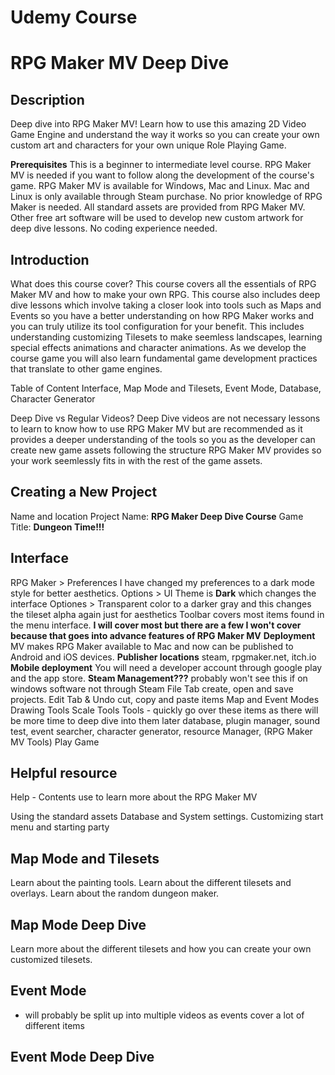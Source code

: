 # Udemy Course 
# RPG Maker MV Deep Dive

## Description
Deep dive into RPG Maker MV! Learn how to use this amazing 2D Video Game Engine and understand the way it works so you can create your own custom art and characters for your own unique Role Playing Game.

**Prerequisites**
This is a beginner to intermediate level course.
RPG Maker MV is needed if you want to follow along the development of the course's game. RPG Maker MV is available for Windows, Mac and Linux. Mac and Linux is only available through Steam purchase. 
No prior knowledge of RPG Maker is needed.
All standard assets are provided from RPG Maker MV. Other free art software will be used to develop new custom artwork for deep dive lessons. 
No coding experience needed.

## Introduction
What does this course cover?
    This course covers all the essentials of RPG Maker MV and how to make your own RPG. This course also includes deep dive lessons which involve taking a closer look into tools such as Maps and Events so you have a better understanding on how RPG Maker works and you can truly utilize its tool configuration for your benefit. This includes understanding customizing Tilesets to make seemless landscapes, learning special effects animations and character animations. As we develop the course game you will also learn fundamental game development practices that translate to other game engines.

Table of Content
    Interface, Map Mode and Tilesets, Event Mode, Database, Character Generator
    
Deep Dive vs Regular Videos?
    Deep Dive videos are not necessary lessons to learn to know how to use RPG Maker MV but are recommended as it provides a deeper understanding of the tools so you as the developer can create new game assets following the structure RPG Maker MV provides so your work seemlessly fits in with the rest of the game assets. 

## Creating a New Project
Name and location
Project Name: **RPG Maker Deep Dive Course**
Game Title: **Dungeon Time!!!**

## Interface
RPG Maker > Preferences
    I have changed my preferences to a dark mode style for better aesthetics. 
    Options > UI Theme is **Dark** which changes the interface 
    Optiones > Transparent color to a darker gray and this changes the tileset alpha again just for aesthetics
Toolbar covers most items found in the menu interface. 
    **I will cover most but there are a few I won't cover because that goes into advance features of RPG Maker MV**
    **Deployment** MV makes RPG Maker available to Mac and now can be published to Android and iOS devices.
    **Publisher locations** steam, rpgmaker.net, itch.io
    **Mobile deployment** You will need a developer account through google play and the app store.
    **Steam Management???** probably won't see this if on windows software not through Steam
File Tab create, open and save projects. 
Edit Tab & Undo cut, copy and paste items 
Map and Event Modes
Drawing Tools
Scale Tools
Tools - quickly go over these items as there will be more time to deep dive into them later
database, plugin manager, sound test, event searcher, character generator, resource Manager, (RPG Maker MV Tools)
Play Game

## Helpful resource
Help - Contents use to learn more about the RPG Maker MV

Using the standard assets
Database and System settings. 
Customizing start menu and starting party


## Map Mode and Tilesets
Learn about the painting tools.
Learn about the different tilesets and overlays. 
Learn about the random dungeon maker.

## Map Mode Deep Dive
Learn more about the different tilesets and how you can create your own customized tilesets. 


## Event Mode
- will probably be split up into multiple videos as events cover a lot of different items

## Event Mode Deep Dive
